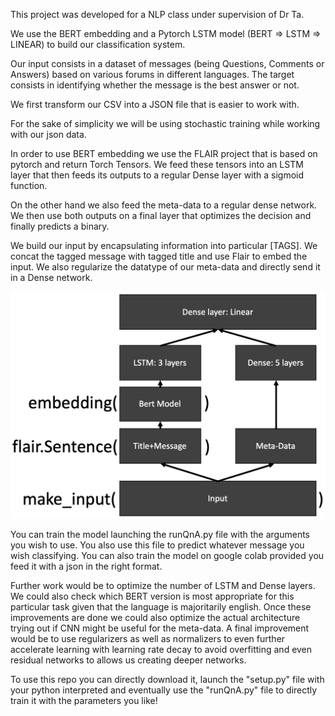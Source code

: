 This project was developed for a NLP class under supervision of Dr Ta.

We use the BERT embedding and a Pytorch LSTM model (BERT => LSTM => LINEAR) to build our classification system.

Our input consists in a dataset of messages (being Questions, Comments or Answers) based on various forums in different languages. The target consists in identifying whether the message is the best answer or not.

We first transform our CSV into a JSON file that is easier to work with.

For the sake of simplicity we will be using stochastic training while working with our json data.

In order to use BERT embedding we use the FLAIR project that is based on pytorch and return Torch Tensors. We feed these tensors into an LSTM layer that then feeds its outputs to a regular Dense layer with a sigmoid function. 

On the other hand we also feed the meta-data to a regular dense network. We then use both outputs on a final layer that optimizes the decision and finally predicts a binary.

We build our input by encapsulating information into particular [TAGS]. We concat the tagged message with tagged title and use Flair to embed the input. We also regularize the datatype of our meta-data and directly send it in a Dense network.

![alt text](https://github.com/MCSZN/qna/blob/master/imgs/model.png)

You can train the model launching the runQnA.py file with the arguments you wish to use. You also use this file to predict whatever message you wish classifying. You can also train the model on google colab provided you feed it with a json in the right format.

Further work would be to optimize the number of LSTM and Dense layers. We could also check which BERT version is most appropriate for this particular task given that the language is majoritarily english. Once these improvements are done we could also optimize the actual architecture trying out if CNN might be useful for the meta-data.
A final improvement would be to use regularizers as well as normalizers to even further accelerate learning with learning rate decay to avoid overfitting and even residual networks to allows us creating deeper networks. 

To use this repo you can directly download it, launch the "setup.py" file with your python interpreted and eventually use the "runQnA.py" file to directly train it with the parameters you like!

